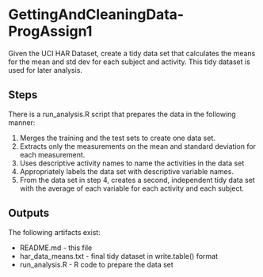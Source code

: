 # GettingAndCleaningData-ProgAssign1
Given the UCI HAR Dataset, create a tidy data set that calculates the means for the mean and std dev for each subject and activity.
This tidy dataset is used for later analysis.

## Steps
There is a run_analysis.R script that prepares the data in the following manner:
1. Merges the training and the test sets to create one data set.
1. Extracts only the measurements on the mean and standard deviation for each measurement. 
1. Uses descriptive activity names to name the activities in the data set
1. Appropriately labels the data set with descriptive variable names. 
1. From the data set in step 4, creates a second, independent tidy data set with the average of each variable for each activity and each subject.

## Outputs
The following artifacts exist:
* README.md - this file
* har_data_means.txt - final tidy dataset in write.table() format
* run_analysis.R - R code to prepare the data set
